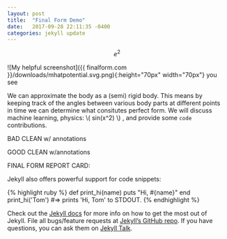 ```yaml
---
layout: post
title:  "Final Form Demo"
date:   2017-09-28 22:11:35 -0400
categories: jekyll update
---
```

<script type="text/javascript"
    src="http://cdn.mathjax.org/mathjax/latest/MathJax.js?config=TeX-AMS-MML_HTMLorMML">
</script>


$$ e^2 $$

![My helpful screenshot]({{ finalform.com }}/downloads/mhatpotential.svg.png){:height="70px" width="70px"} you see

We can approximate the body as a (semi) rigid body. This means by keeping track of the angles between various body parts at different points in time we can determine what consitutes perfect form.
We will discuss machine learning, physics: \\( sin(x^2) \\) , and provide some  `code` contributions.


BAD CLEAN w/ annotations


GOOD CLEAN w/annotations


FINAL FORM REPORT CARD:

Jekyll also offers powerful support for code snippets:

{% highlight ruby %}
def print_hi(name)
  puts "Hi, #{name}"
end
print_hi('Tom')
#=> prints 'Hi, Tom' to STDOUT.
{% endhighlight %}

Check out the [Jekyll docs][jekyll-docs] for more info on how to get the most out of Jekyll. File all bugs/feature requests at [Jekyll’s GitHub repo][jekyll-gh]. If you have questions, you can ask them on [Jekyll Talk][jekyll-talk].

[jekyll-docs]: https://jekyllrb.com/docs/home
[jekyll-gh]:   https://github.com/jekyll/jekyll
[jekyll-talk]: https://talk.jekyllrb.com/
